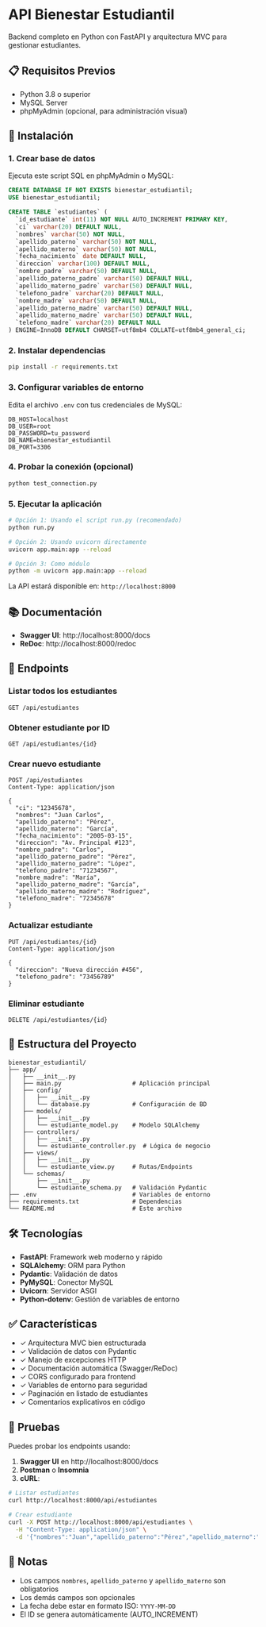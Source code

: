 # API Bienestar Estudiantil

Backend completo en Python con FastAPI y arquitectura MVC para gestionar estudiantes.

## 📋 Requisitos Previos

- Python 3.8 o superior
- MySQL Server
- phpMyAdmin (opcional, para administración visual)

## 🚀 Instalación

### 1. Crear base de datos

Ejecuta este script SQL en phpMyAdmin o MySQL:

```sql
CREATE DATABASE IF NOT EXISTS bienestar_estudiantil;
USE bienestar_estudiantil;

CREATE TABLE `estudiantes` (
  `id_estudiante` int(11) NOT NULL AUTO_INCREMENT PRIMARY KEY,
  `ci` varchar(20) DEFAULT NULL,
  `nombres` varchar(50) NOT NULL,
  `apellido_paterno` varchar(50) NOT NULL,
  `apellido_materno` varchar(50) NOT NULL,
  `fecha_nacimiento` date DEFAULT NULL,
  `direccion` varchar(100) DEFAULT NULL,
  `nombre_padre` varchar(50) DEFAULT NULL,
  `apellido_paterno_padre` varchar(50) DEFAULT NULL,
  `apellido_materno_padre` varchar(50) DEFAULT NULL,
  `telefono_padre` varchar(20) DEFAULT NULL,
  `nombre_madre` varchar(50) DEFAULT NULL,
  `apellido_paterno_madre` varchar(50) DEFAULT NULL,
  `apellido_materno_madre` varchar(50) DEFAULT NULL,
  `telefono_madre` varchar(20) DEFAULT NULL
) ENGINE=InnoDB DEFAULT CHARSET=utf8mb4 COLLATE=utf8mb4_general_ci;
```

### 2. Instalar dependencias

```bash
pip install -r requirements.txt
```

### 3. Configurar variables de entorno

Edita el archivo `.env` con tus credenciales de MySQL:

```env
DB_HOST=localhost
DB_USER=root
DB_PASSWORD=tu_password
DB_NAME=bienestar_estudiantil
DB_PORT=3306
```

### 4. Probar la conexión (opcional)

```bash
python test_connection.py
```

### 5. Ejecutar la aplicación

```bash
# Opción 1: Usando el script run.py (recomendado)
python run.py

# Opción 2: Usando uvicorn directamente
uvicorn app.main:app --reload

# Opción 3: Como módulo
python -m uvicorn app.main:app --reload
```

La API estará disponible en: `http://localhost:8000`

## 📚 Documentación

- **Swagger UI**: http://localhost:8000/docs
- **ReDoc**: http://localhost:8000/redoc

## 🔌 Endpoints

### Listar todos los estudiantes
```
GET /api/estudiantes
```

### Obtener estudiante por ID
```
GET /api/estudiantes/{id}
```

### Crear nuevo estudiante
```
POST /api/estudiantes
Content-Type: application/json

{
  "ci": "12345678",
  "nombres": "Juan Carlos",
  "apellido_paterno": "Pérez",
  "apellido_materno": "García",
  "fecha_nacimiento": "2005-03-15",
  "direccion": "Av. Principal #123",
  "nombre_padre": "Carlos",
  "apellido_paterno_padre": "Pérez",
  "apellido_materno_padre": "López",
  "telefono_padre": "71234567",
  "nombre_madre": "María",
  "apellido_paterno_madre": "García",
  "apellido_materno_madre": "Rodríguez",
  "telefono_madre": "72345678"
}
```

### Actualizar estudiante
```
PUT /api/estudiantes/{id}
Content-Type: application/json

{
  "direccion": "Nueva dirección #456",
  "telefono_padre": "73456789"
}
```

### Eliminar estudiante
```
DELETE /api/estudiantes/{id}
```

## 📁 Estructura del Proyecto

```
bienestar_estudiantil/
├── app/
│   ├── __init__.py
│   ├── main.py                    # Aplicación principal
│   ├── config/
│   │   ├── __init__.py
│   │   └── database.py            # Configuración de BD
│   ├── models/
│   │   ├── __init__.py
│   │   └── estudiante_model.py    # Modelo SQLAlchemy
│   ├── controllers/
│   │   ├── __init__.py
│   │   └── estudiante_controller.py  # Lógica de negocio
│   ├── views/
│   │   ├── __init__.py
│   │   └── estudiante_view.py     # Rutas/Endpoints
│   └── schemas/
│       ├── __init__.py
│       └── estudiante_schema.py   # Validación Pydantic
├── .env                           # Variables de entorno
├── requirements.txt               # Dependencias
└── README.md                      # Este archivo
```

## 🛠️ Tecnologías

- **FastAPI**: Framework web moderno y rápido
- **SQLAlchemy**: ORM para Python
- **Pydantic**: Validación de datos
- **PyMySQL**: Conector MySQL
- **Uvicorn**: Servidor ASGI
- **Python-dotenv**: Gestión de variables de entorno

## ✅ Características

- ✓ Arquitectura MVC bien estructurada
- ✓ Validación de datos con Pydantic
- ✓ Manejo de excepciones HTTP
- ✓ Documentación automática (Swagger/ReDoc)
- ✓ CORS configurado para frontend
- ✓ Variables de entorno para seguridad
- ✓ Paginación en listado de estudiantes
- ✓ Comentarios explicativos en código

## 🧪 Pruebas

Puedes probar los endpoints usando:

1. **Swagger UI** en http://localhost:8000/docs
2. **Postman** o **Insomnia**
3. **cURL**:

```bash
# Listar estudiantes
curl http://localhost:8000/api/estudiantes

# Crear estudiante
curl -X POST http://localhost:8000/api/estudiantes \
  -H "Content-Type: application/json" \
  -d '{"nombres":"Juan","apellido_paterno":"Pérez","apellido_materno":"García"}'
```

## 📝 Notas

- Los campos `nombres`, `apellido_paterno` y `apellido_materno` son obligatorios
- Los demás campos son opcionales
- La fecha debe estar en formato ISO: `YYYY-MM-DD`
- El ID se genera automáticamente (AUTO_INCREMENT)
